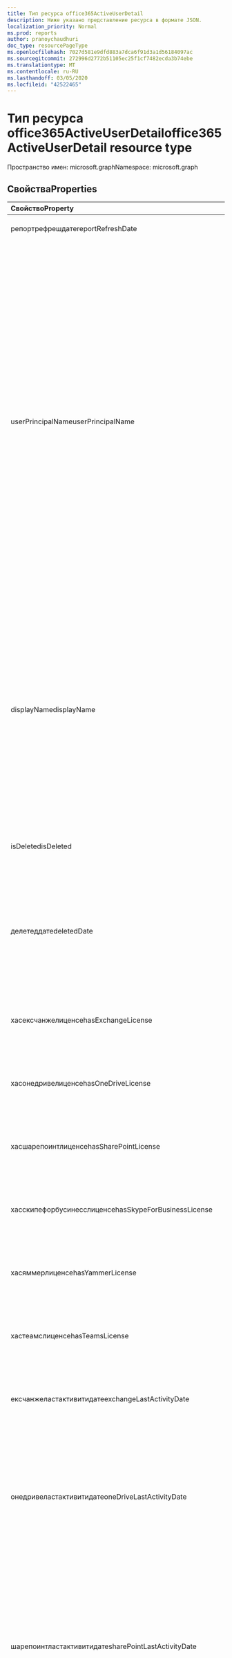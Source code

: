 ```yaml
---
title: Тип ресурса office365ActiveUserDetail
description: Ниже указано представление ресурса в формате JSON.
localization_priority: Normal
ms.prod: reports
author: pranoychaudhuri
doc_type: resourcePageType
ms.openlocfilehash: 7027d581e9dfd883a7dca6f91d3a1d56184097ac
ms.sourcegitcommit: 272996d2772b51105ec25f1cf7482ecda3b74ebe
ms.translationtype: MT
ms.contentlocale: ru-RU
ms.lasthandoff: 03/05/2020
ms.locfileid: "42522465"
---
```

# <a name="office365activeuserdetail-resource-type"></a><span data-ttu-id="55178-103">Тип ресурса office365ActiveUserDetail</span><span class="sxs-lookup"><span data-stu-id="55178-103">office365ActiveUserDetail resource type</span></span>

<span data-ttu-id="55178-104">Пространство имен: microsoft.graph</span><span class="sxs-lookup"><span data-stu-id="55178-104">Namespace: microsoft.graph</span></span>

## <a name="properties"></a><span data-ttu-id="55178-105">Свойства</span><span class="sxs-lookup"><span data-stu-id="55178-105">Properties</span></span>

| <span data-ttu-id="55178-106">Свойство</span><span class="sxs-lookup"><span data-stu-id="55178-106">Property</span></span>                          | <span data-ttu-id="55178-107">Тип</span><span class="sxs-lookup"><span data-stu-id="55178-107">Type</span></span>              | <span data-ttu-id="55178-108">Описание</span><span class="sxs-lookup"><span data-stu-id="55178-108">Description</span></span>                              |
| :-------------------------------- | :---------------- | ---------------------------------------- |
| <span data-ttu-id="55178-109">репортрефрешдате</span><span class="sxs-lookup"><span data-stu-id="55178-109">reportRefreshDate</span></span>                 | <span data-ttu-id="55178-110">Дата</span><span class="sxs-lookup"><span data-stu-id="55178-110">Date</span></span>              | <span data-ttu-id="55178-111">Самая поздняя дата контента.</span><span class="sxs-lookup"><span data-stu-id="55178-111">The latest date of the content.</span></span>          |
| <span data-ttu-id="55178-112">userPrincipalName</span><span class="sxs-lookup"><span data-stu-id="55178-112">userPrincipalName</span></span>                 | <span data-ttu-id="55178-113">String</span><span class="sxs-lookup"><span data-stu-id="55178-113">String</span></span>            | <span data-ttu-id="55178-114">Имя участника-пользователя.</span><span class="sxs-lookup"><span data-stu-id="55178-114">The user principal name (UPN) of the user.</span></span> <span data-ttu-id="55178-115">Это имя для входа через Интернет по стандарту RFC 822.</span><span class="sxs-lookup"><span data-stu-id="55178-115">The UPN is an Internet-style login name for the user based on the Internet standard RFC 822.</span></span> <span data-ttu-id="55178-116">В соответствии с соглашением оно должно указывать на имя пользователя для электронной почты.</span><span class="sxs-lookup"><span data-stu-id="55178-116">By convention, this should map to the user's email name.</span></span> <span data-ttu-id="55178-117">Общий формат: псевдоним@домен. При этом домен должен входить в коллекцию проверенных доменов клиента.</span><span class="sxs-lookup"><span data-stu-id="55178-117">The general format is alias@domain, where domain must be present in the tenant’s collection of verified domains.</span></span> <span data-ttu-id="55178-118">Это свойство обязательно указывать при создании пользователя.</span><span class="sxs-lookup"><span data-stu-id="55178-118">This property is required when a user is created.</span></span> |
| <span data-ttu-id="55178-119">displayName</span><span class="sxs-lookup"><span data-stu-id="55178-119">displayName</span></span>                       | <span data-ttu-id="55178-120">String</span><span class="sxs-lookup"><span data-stu-id="55178-120">String</span></span>            | <span data-ttu-id="55178-121">Имя пользователя, отображаемое в адресной книге.</span><span class="sxs-lookup"><span data-stu-id="55178-121">The name displayed in the address book for the user.</span></span> <span data-ttu-id="55178-122">Обычно это сочетание имени, отчества и фамилии пользователя.</span><span class="sxs-lookup"><span data-stu-id="55178-122">This is usually the combination of the user's first name, middle initial, and last name.</span></span> <span data-ttu-id="55178-123">Это свойство необходимо указывать при создании пользователя. Его невозможно удалить при обновлении.</span><span class="sxs-lookup"><span data-stu-id="55178-123">This property is required when a user is created and it cannot be cleared during updates.</span></span> |
| <span data-ttu-id="55178-124">isDeleted</span><span class="sxs-lookup"><span data-stu-id="55178-124">isDeleted</span></span>                         | <span data-ttu-id="55178-125">Логическое</span><span class="sxs-lookup"><span data-stu-id="55178-125">Boolean</span></span>           | <span data-ttu-id="55178-126">Указывает, был ли этот пользователь удален или обратимо удален.</span><span class="sxs-lookup"><span data-stu-id="55178-126">Whether this user has been deleted or soft deleted.</span></span> |
| <span data-ttu-id="55178-127">делетеддате</span><span class="sxs-lookup"><span data-stu-id="55178-127">deletedDate</span></span>                       | <span data-ttu-id="55178-128">Дата</span><span class="sxs-lookup"><span data-stu-id="55178-128">Date</span></span>              | <span data-ttu-id="55178-129">Дата, когда произошел сбой операции удаления.</span><span class="sxs-lookup"><span data-stu-id="55178-129">The date when the delete operation happened.</span></span> <span data-ttu-id="55178-130">Значение по умолчанию — "null", если пользователь не был удален.</span><span class="sxs-lookup"><span data-stu-id="55178-130">Default value is "null" when the user has not been deleted.</span></span> |
| <span data-ttu-id="55178-131">хасексчанжелиценсе</span><span class="sxs-lookup"><span data-stu-id="55178-131">hasExchangeLicense</span></span>                | <span data-ttu-id="55178-132">Логическое</span><span class="sxs-lookup"><span data-stu-id="55178-132">Boolean</span></span>           | <span data-ttu-id="55178-133">Назначено ли пользователю лицензию на Exchange.</span><span class="sxs-lookup"><span data-stu-id="55178-133">Whether the user has been assigned an Exchange license.</span></span> |
| <span data-ttu-id="55178-134">хасонедривелиценсе</span><span class="sxs-lookup"><span data-stu-id="55178-134">hasOneDriveLicense</span></span>                | <span data-ttu-id="55178-135">Логическое</span><span class="sxs-lookup"><span data-stu-id="55178-135">Boolean</span></span>           | <span data-ttu-id="55178-136">Назначена ли пользователю лицензия на OneDrive.</span><span class="sxs-lookup"><span data-stu-id="55178-136">Whether the user has been assigned a OneDrive license.</span></span> |
| <span data-ttu-id="55178-137">хасшарепоинтлиценсе</span><span class="sxs-lookup"><span data-stu-id="55178-137">hasSharePointLicense</span></span>              | <span data-ttu-id="55178-138">Логическое</span><span class="sxs-lookup"><span data-stu-id="55178-138">Boolean</span></span>           | <span data-ttu-id="55178-139">Назначена ли пользователю лицензия SharePoint.</span><span class="sxs-lookup"><span data-stu-id="55178-139">Whether the user has been assigned a SharePoint license.</span></span> |
| <span data-ttu-id="55178-140">хасскипефорбусинесслиценсе</span><span class="sxs-lookup"><span data-stu-id="55178-140">hasSkypeForBusinessLicense</span></span>        | <span data-ttu-id="55178-141">Логическое</span><span class="sxs-lookup"><span data-stu-id="55178-141">Boolean</span></span>           | <span data-ttu-id="55178-142">Назначено ли пользователю лицензию Skype для бизнеса.</span><span class="sxs-lookup"><span data-stu-id="55178-142">Whether the user has been assigned a Skype For Business license.</span></span> |
| <span data-ttu-id="55178-143">хасяммерлиценсе</span><span class="sxs-lookup"><span data-stu-id="55178-143">hasYammerLicense</span></span>                  | <span data-ttu-id="55178-144">Логическое</span><span class="sxs-lookup"><span data-stu-id="55178-144">Boolean</span></span>           | <span data-ttu-id="55178-145">Назначена ли пользователю лицензия Yammer.</span><span class="sxs-lookup"><span data-stu-id="55178-145">Whether the user has been assigned a Yammer license.</span></span> |
| <span data-ttu-id="55178-146">хастеамслиценсе</span><span class="sxs-lookup"><span data-stu-id="55178-146">hasTeamsLicense</span></span>                   | <span data-ttu-id="55178-147">Логическое</span><span class="sxs-lookup"><span data-stu-id="55178-147">Boolean</span></span>           | <span data-ttu-id="55178-148">Назначена ли пользователю лицензия Teams.</span><span class="sxs-lookup"><span data-stu-id="55178-148">Whether the user has been assigned a Teams license.</span></span> |
| <span data-ttu-id="55178-149">ексчанжеластактивитидате</span><span class="sxs-lookup"><span data-stu-id="55178-149">exchangeLastActivityDate</span></span>          | <span data-ttu-id="55178-150">Дата</span><span class="sxs-lookup"><span data-stu-id="55178-150">Date</span></span>              | <span data-ttu-id="55178-151">Дата последнего считывания или отправки электронной почты пользователем.</span><span class="sxs-lookup"><span data-stu-id="55178-151">The date when user last read or sent email.</span></span> |
| <span data-ttu-id="55178-152">онедривеластактивитидате</span><span class="sxs-lookup"><span data-stu-id="55178-152">oneDriveLastActivityDate</span></span>          | <span data-ttu-id="55178-153">Дата</span><span class="sxs-lookup"><span data-stu-id="55178-153">Date</span></span>              | <span data-ttu-id="55178-154">Дата, когда пользователь последний раз просматривал или редактировал файлы, общие файлы внутренне или внешне или синхронизированные файлы.</span><span class="sxs-lookup"><span data-stu-id="55178-154">The date when user last viewed or edited files, shared files internally or externally, or synced files.</span></span> |
| <span data-ttu-id="55178-155">шарепоинтластактивитидате</span><span class="sxs-lookup"><span data-stu-id="55178-155">sharePointLastActivityDate</span></span>        | <span data-ttu-id="55178-156">Дата</span><span class="sxs-lookup"><span data-stu-id="55178-156">Date</span></span>              | <span data-ttu-id="55178-157">Дата, когда пользователь последний раз просматривал или редактировал файлы, общие файлы внутренне или внешне, синхронизированные файлы или просмотренные страницы SharePoint.</span><span class="sxs-lookup"><span data-stu-id="55178-157">The date when user last viewed or edited files, shared files internally or externally, synced files, or viewed SharePoint pages.</span></span> |
| <span data-ttu-id="55178-158">скипефорбусинессластактивитидате</span><span class="sxs-lookup"><span data-stu-id="55178-158">skypeForBusinessLastActivityDate</span></span>  | <span data-ttu-id="55178-159">Дата</span><span class="sxs-lookup"><span data-stu-id="55178-159">Date</span></span>              | <span data-ttu-id="55178-160">Дата последнего упорядочения или участие пользователя в конференциях или присоединяемых одноранговых сеансов.</span><span class="sxs-lookup"><span data-stu-id="55178-160">The date when user last organized or participated in conferences, or joined peer-to-peer sessions.</span></span> |
| <span data-ttu-id="55178-161">яммерластактивитидате</span><span class="sxs-lookup"><span data-stu-id="55178-161">yammerLastActivityDate</span></span>            | <span data-ttu-id="55178-162">Дата</span><span class="sxs-lookup"><span data-stu-id="55178-162">Date</span></span>              | <span data-ttu-id="55178-163">Дата последнего опубликованного, прочитанного или понравившиего пользователю сообщения.</span><span class="sxs-lookup"><span data-stu-id="55178-163">The date when user last posted, read, or liked message.</span></span> |
| <span data-ttu-id="55178-164">теамсластактивитидате</span><span class="sxs-lookup"><span data-stu-id="55178-164">teamsLastActivityDate</span></span>             | <span data-ttu-id="55178-165">Дата</span><span class="sxs-lookup"><span data-stu-id="55178-165">Date</span></span>              | <span data-ttu-id="55178-166">Дата последнего отправления пользователем сообщений в каналах группы, отправленных сообщений в сеансах частного чата или участие в собраниях или вызовах.</span><span class="sxs-lookup"><span data-stu-id="55178-166">The date when user last posted messages in team channels, sent messages in private chat sessions, or participated in meetings or calls.</span></span> |
| <span data-ttu-id="55178-167">ексчанжелиценсеассигндате</span><span class="sxs-lookup"><span data-stu-id="55178-167">exchangeLicenseAssignDate</span></span>         | <span data-ttu-id="55178-168">Дата</span><span class="sxs-lookup"><span data-stu-id="55178-168">Date</span></span>              | <span data-ttu-id="55178-169">Последняя дата, когда пользователю назначена лицензия на Exchange.</span><span class="sxs-lookup"><span data-stu-id="55178-169">The last date when the user was assigned an Exchange license.</span></span> |
| <span data-ttu-id="55178-170">онедривелиценсеассигндате</span><span class="sxs-lookup"><span data-stu-id="55178-170">oneDriveLicenseAssignDate</span></span>         | <span data-ttu-id="55178-171">Дата</span><span class="sxs-lookup"><span data-stu-id="55178-171">Date</span></span>              | <span data-ttu-id="55178-172">Последняя дата, когда пользователю назначена лицензия на OneDrive.</span><span class="sxs-lookup"><span data-stu-id="55178-172">The last date when the user was assigned a OneDrive license.</span></span> |
| <span data-ttu-id="55178-173">шарепоинтлиценсеассигндате</span><span class="sxs-lookup"><span data-stu-id="55178-173">sharePointLicenseAssignDate</span></span>       | <span data-ttu-id="55178-174">Дата</span><span class="sxs-lookup"><span data-stu-id="55178-174">Date</span></span>              | <span data-ttu-id="55178-175">Последняя дата, когда пользователю назначена лицензия SharePoint.</span><span class="sxs-lookup"><span data-stu-id="55178-175">The last date when the user was assigned a SharePoint license.</span></span> |
| <span data-ttu-id="55178-176">скипефорбусинесслиценсеассигндате</span><span class="sxs-lookup"><span data-stu-id="55178-176">skypeForBusinessLicenseAssignDate</span></span> | <span data-ttu-id="55178-177">Дата</span><span class="sxs-lookup"><span data-stu-id="55178-177">Date</span></span>              | <span data-ttu-id="55178-178">Последняя дата, когда пользователю назначена лицензия Skype для бизнеса.</span><span class="sxs-lookup"><span data-stu-id="55178-178">The last date when the user was assigned a Skype For Business license.</span></span> |
| <span data-ttu-id="55178-179">яммерлиценсеассигндате</span><span class="sxs-lookup"><span data-stu-id="55178-179">yammerLicenseAssignDate</span></span>           | <span data-ttu-id="55178-180">Дата</span><span class="sxs-lookup"><span data-stu-id="55178-180">Date</span></span>              | <span data-ttu-id="55178-181">Последняя дата, когда пользователю назначена лицензия Yammer.</span><span class="sxs-lookup"><span data-stu-id="55178-181">The last date when the user was assigned a Yammer license.</span></span> |
| <span data-ttu-id="55178-182">теамслиценсеассигндате</span><span class="sxs-lookup"><span data-stu-id="55178-182">teamsLicenseAssignDate</span></span>            | <span data-ttu-id="55178-183">Дата</span><span class="sxs-lookup"><span data-stu-id="55178-183">Date</span></span>              | <span data-ttu-id="55178-184">Последняя дата, когда пользователю назначена лицензия Teams.</span><span class="sxs-lookup"><span data-stu-id="55178-184">The last date when the user was assigned a Teams license.</span></span> |
| <span data-ttu-id="55178-185">ассигнедпродуктс</span><span class="sxs-lookup"><span data-stu-id="55178-185">assignedProducts</span></span>                  | <span data-ttu-id="55178-186">Коллекция String</span><span class="sxs-lookup"><span data-stu-id="55178-186">String collection</span></span> | <span data-ttu-id="55178-187">Все продукты, назначенные пользователю.</span><span class="sxs-lookup"><span data-stu-id="55178-187">All the products assigned for the user.</span></span>  |

## <a name="json-representation"></a><span data-ttu-id="55178-188">Представление JSON</span><span class="sxs-lookup"><span data-stu-id="55178-188">JSON representation</span></span>

<span data-ttu-id="55178-189">Ниже указано представление ресурса в формате JSON.</span><span class="sxs-lookup"><span data-stu-id="55178-189">The following is a JSON representation of the resource.</span></span>

<!-- {
  "blockType": "resource",
  "@odata.type": "microsoft.graph.office365ActiveUserDetail"
} -->

```json
{
  "reportRefreshDate": "Date", 
  "userPrincipalName": "String", 
  "displayName": "String", 
  "isDeleted": true, 
  "deletedDate": "Date", 
  "hasExchangeLicense": true, 
  "hasOneDriveLicense": true, 
  "hasSharePointLicense": true, 
  "hasSkypeForBusinessLicense": true, 
  "hasYammerLicense": true, 
  "hasTeamsLicense": true, 
  "exchangeLastActivityDate": "Date", 
  "oneDriveLastActivityDate": "Date", 
  "sharePointLastActivityDate": "Date", 
  "skypeForBusinessLastActivityDate": "Date", 
  "yammerLastActivityDate": "Date", 
  "teamsLastActivityDate": "Date", 
  "exchangeLicenseAssignDate": "Date", 
  "oneDriveLicenseAssignDate": "Date", 
  "sharePointLicenseAssignDate": "Date", 
  "skypeForBusinessLicenseAssignDate": "Date", 
  "yammerLicenseAssignDate": "Date", 
  "teamsLicenseAssignDate": "Date", 
  "assignedProducts": ["String"]
}
```
